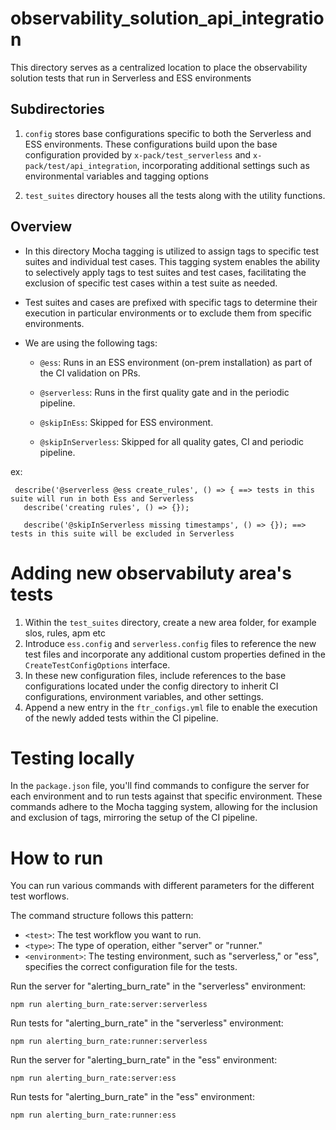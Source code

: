 # observability_solution_api_integration

This directory serves as a centralized location to place the observability solution tests that run in Serverless and ESS environments

## Subdirectories

1. `config` stores base configurations specific to both the Serverless and ESS environments. These configurations build upon the base configuration provided by `x-pack/test_serverless` and `x-pack/test/api_integration`, incorporating additional settings such as environmental variables and tagging options

2. `test_suites` directory houses all the tests along with the utility functions.

## Overview

- In this directory Mocha tagging is utilized to assign tags to specific test suites and individual test cases. This tagging system enables the ability to selectively apply tags to test suites and test cases, facilitating the exclusion of specific test cases within a test suite as needed.

- Test suites and cases are prefixed with specific tags to determine their execution in particular environments or to exclude them from specific environments.

- We are using the following tags:
    * `@ess`: Runs in an ESS environment (on-prem installation) as part of the CI validation on PRs.

    * `@serverless`: Runs in the first quality gate and in the periodic pipeline.

    * `@skipInEss`: Skipped for ESS environment.

    * `@skipInServerless`: Skipped for all quality gates, CI and periodic pipeline.

ex:
```
 describe('@serverless @ess create_rules', () => { ==> tests in this suite will run in both Ess and Serverless
   describe('creating rules', () => {}); 

   describe('@skipInServerless missing timestamps', () => {}); ==> tests in this suite will be excluded in Serverless

```

# Adding new observabiluty area's tests

1. Within the `test_suites` directory, create a new area folder, for example slos, rules, apm etc
2. Introduce `ess.config` and `serverless.config` files to reference the new test files and incorporate any additional custom properties defined in the `CreateTestConfigOptions` interface.
3. In these new configuration files, include references to the base configurations located under the config directory to inherit CI configurations, environment variables, and other settings.
4. Append a new entry in the `ftr_configs.yml` file to enable the execution of the newly added tests within the CI pipeline.


# Testing locally

In the `package.json` file, you'll find commands to configure the server for each environment and to run tests against that specific environment. These commands adhere to the Mocha tagging system, allowing for the inclusion and exclusion of tags, mirroring the setup of the CI pipeline.

# How to run
You can run various commands with different parameters for the different test worflows.

The command structure follows this pattern:

- `<test>`: The test workflow you want to run.
- `<type>`: The type of operation, either "server" or "runner."
- `<environment>`: The testing environment, such as "serverless," or "ess", specifies the correct configuration file for the tests.

Run the server for "alerting_burn_rate" in the "serverless" environment:

```shell
npm run alerting_burn_rate:server:serverless
```

Run tests for "alerting_burn_rate" in the "serverless" environment:

```shell
npm run alerting_burn_rate:runner:serverless
```

Run the server for "alerting_burn_rate" in the "ess" environment:

```shell
npm run alerting_burn_rate:server:ess
```

Run tests for "alerting_burn_rate" in the "ess" environment:

```shell
npm run alerting_burn_rate:runner:ess
```
